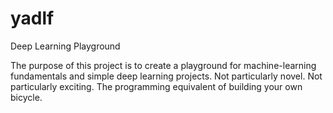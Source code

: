 # yadlf
Deep Learning Playground

The purpose of this project is to create a playground for machine-learning fundamentals and simple deep learning projects. Not particularly novel. Not particularly exciting. The programming equivalent of building your own bicycle. 
